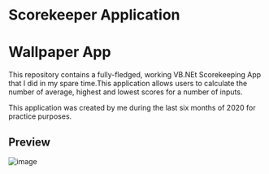 # Scorekeeper Application

# Wallpaper App

This repository contains a fully-fledged, working VB.NEt Scorekeeping App that I did in my spare time.This application allows users to calculate the number of average, highest and lowest scores for a number of inputs.

This application was created by me during the last six months of 2020 for practice purposes.

## Preview
![image](https://user-images.githubusercontent.com/87696858/129048875-3588cf8a-3862-45c5-81b0-b210802de34b.png)
